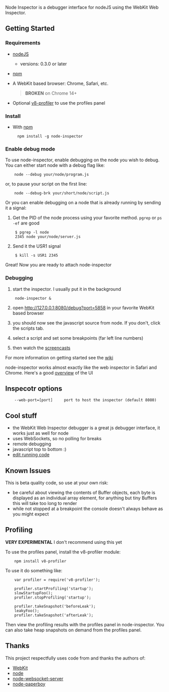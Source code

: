 Node Inspector is a debugger interface for nodeJS using the WebKit Web Inspector.

## Getting Started

### Requirements

* [nodeJS](http://github.com/ry/node)
  - versions: 0.3.0 or later
* [npm](http://github.com/isaacs/npm)
* A WebKit based browser: Chrome, Safari, etc.

    > **BROKEN** on Chrome 14+

* Optional [v8-profiler](http://github.com/dannycoates/v8-profiler) to use the profiles panel

### Install

* With [npm](http://github.com/isaacs/npm)

		npm install -g node-inspector

### Enable debug mode

To use node-inspector, enable debugging on the node you wish to debug.
You can either start node with a debug flag like:

		node --debug your/node/program.js

or, to pause your script on the first line:

		node --debug-brk your/short/node/script.js

Or you can enable debugging on a node that is already running by sending
it a signal:

1. Get the PID of the node process using your favorite method. `pgrep` or `ps -ef` are good

		$ pgrep -l node
		2345 node your/node/server.js

2. Send it the USR1 signal

		$ kill -s USR1 2345

Great! Now you are ready to attach node-inspector

### Debugging

1. start the inspector. I usually put it in the background

		node-inspector &

2. open http://127.0.0.1:8080/debug?port=5858 in your favorite WebKit based browser

3. you should now see the javascript source from node. If you don't,
	 click the scripts tab.

4. select a script and set some breakpoints (far left line numbers)

5. then watch the [screencasts](http://www.youtube.com/view_play_list?p=A5216AC29A41EFA8)

For more information on getting started see the [wiki](http://github.com/dannycoates/node-inspector/wiki/Getting-Started---from-scratch)

node-inspector works almost exactly like the web inspector in Safari and
Chrome. Here's a good [overview](http://code.google.com/chrome/devtools/docs/scripts.html) of the UI

## Inspecotr options

		--web-port=[port]     port to host the inspector (default 8080)

## Cool stuff

* the WebKit Web Inspector debugger is a great js debugger interface, it works just as well for node
* uses WebSockets, so no polling for breaks
* remote debugging
* javascript top to bottom :)
* [edit running code](http://github.com/dannycoates/node-inspector/wiki/LiveEdit)

## Known Issues

This is beta quality code, so use at your own risk:

* be careful about viewing the contents of Buffer objects, each byte is displayed as an individual array element, for anything but tiny Buffers this will take too long to render
* while not stopped at a breakpoint the console doesn't always behave as you might expect

## Profiling

**VERY EXPERIMENTAL**
I don't recommend using this yet

To use the profiles panel, install the v8-profiler module:

		npm install v8-profiler

To use it do something like:

		var profiler = require('v8-profiler');
		
		profiler.startProfiling('startup');
		slowStartupFoo();
		profiler.stopProfiling('startup');
		
		profiler.takeSnapshot('beforeLeak');
		leakyFoo();
		profiler.takeSnapshot('afterLeak');

Then view the profiling results with the profiles panel in node-inspector. You can
also take heap snapshots on demand from the profiles panel.

## Thanks

This project respectfully uses code from and thanks the authors of:

* [WebKit](http://webkit.org/building/checkout.html)
* [node](http://github.com/ry/node)
* [node-websocket-server](http://github.com/miksago/node-websocket-server)
* [node-paperboy](http://github.com/felixge/node-paperboy)


